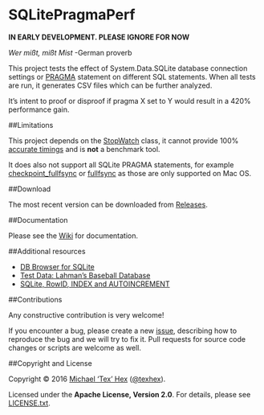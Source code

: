 # SQLitePragmaPerf
**IN EARLY DEVELOPMENT. PLEASE IGNORE FOR NOW**

*Wer mißt, mißt Mist* -German proverb

This project tests the effect of System.Data.SQLite database connection settings or [PRAGMA][pragmas] statement on different SQL statements. When all tests are run, it generates CSV files which can be further analyzed.

It’s intent to proof or disproof if pragma X set to Y would result in a 420% performance gain. 

##<a name="limitations">Limitations</a>

This project depends on the [StopWatch][_stopwatch] class, it cannot provide 100% [accurate timings][no_acc_timing] and is **not** a benchmark tool.

It does also not support all SQLite PRAGMA statements, for example [checkpoint_fullfsync](http://www.sqlite.org/pragma.html#pragma_checkpoint_fullfsync) or [fullfsync](http://www.sqlite.org/pragma.html#pragma_fullfsync) as those are only supported on Mac OS. 

##<a name="download">Download</a>

The most recent version can be downloaded from [Releases][_downloads].

##<a name="docs">Documentation</a>

Please see the [Wiki][_wiki] for documentation. 

##<a name="docs">Additional resources</a>

* [DB Browser for SQLite](http://sqlitebrowser.org/) 
* [Test Data: Lahman’s Baseball Database](http://seanlahman.com/baseball-archive/statistics/)
* [SQLite, RowID, INDEX and AUTOINCREMENT](http://texhex.blogspot.com/2016/01/sqlite-rowid-index-and-autoincrement.html)

##<a name="contribute">Contributions</a>

Any constructive contribution is very welcome! 

If you encounter a bug, please create a new [issue][_issuenew], describing how to reproduce the bug and we will try to fix it. Pull requests for source code changes or scripts are welcome as well.  


##<a name="copyright">Copyright and License</a>

Copyright © 2016 [Michael ‘Tex’ Hex][_texhexhomepage] ([@texhex][_texhexgithub]).

Licensed under the **Apache License, Version 2.0**. For details, please see [LICENSE.txt][_license].






[_issuenew]:https://github.com/texhex/SQLitePragmaPerf/issues/new
[_wiki]: https://github.com/texhex/SQLitePragmaPerf/wiki
[_downloads]: https://github.com/texhex/SQLitePragmaPerf/releases
[_license]: https://github.com/texhex//SQLitePragmaPerf/blob/master/licenses/LICENSE.txt

[_texhexgithub]:https://github.com/texhex/
[_texhexhomepage]:http://www.texhex.info/


[_stopwatch]: https://msdn.microsoft.com/en-us/library/system.diagnostics.stopwatch%28v=vs.110%29.aspx
[pragmas]: https://www.sqlite.org/pragma.html
[no_acc_timing]: http://stackoverflow.com/a/14019738/612954


